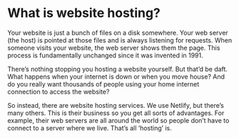 
# What is website hosting?

Your website is just a bunch of files on a disk somewhere. Your web server (the host) is pointed at those files and is always listening for requests. When someone visits your website, the web server shows them the page. This process is fundamentally unchanged since it was invented in 1991.

There’s nothing stopping you hosting a website yourself. But that’d be daft. What happens when your internet is down or when you move house? And do you really want thousands of people using your home internet connection to access the website?

So instead, there are website hosting services. We use Netlify, but there’s many others. This is their business so you get all sorts of advantages. For example, their web servers are all around the world so people don’t have to connect to a server where we live. That’s all ‘hosting’ is.
